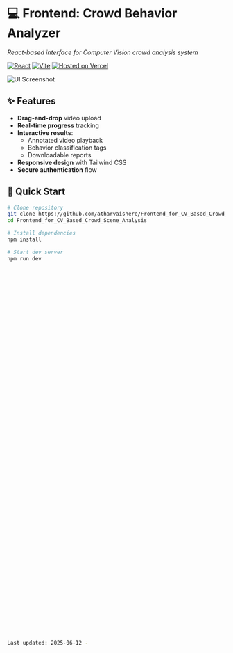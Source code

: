 # 💻 Frontend: Crowd Behavior Analyzer
*React-based interface for Computer Vision crowd analysis system*

[![React](https://img.shields.io/badge/React-20232A?style=flat&logo=react&logoColor=61DAFB)](https://reactjs.org/)
[![Vite](https://img.shields.io/badge/Vite-B73BFE?style=flat&logo=vite&logoColor=FFD62E)](https://vitejs.dev/)
[![Hosted on Vercel](https://img.shields.io/badge/Vercel-000000?style=flat&logo=vercel&logoColor=white)](https://vercel.com)

![UI Screenshot](https://i.imgur.com/your-screenshot-url.png)

## ✨ Features
- **Drag-and-drop** video upload
- **Real-time progress** tracking
- **Interactive results**:
  - Annotated video playback
  - Behavior classification tags
  - Downloadable reports
- **Responsive design** with Tailwind CSS
- **Secure authentication** flow

## 🚀 Quick Start
```bash
# Clone repository
git clone https://github.com/atharvaishere/Frontend_for_CV_Based_Crowd_Scene_Analysis.git
cd Frontend_for_CV_Based_Crowd_Scene_Analysis

# Install dependencies
npm install

# Start dev server
npm run dev






























































Last updated: 2025-06-12 -
